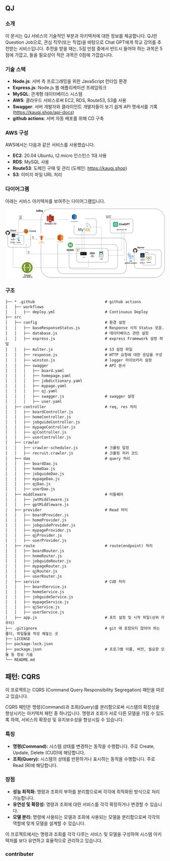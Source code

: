 ## QJ

### 소개

이 문서는 QJ 서비스의 기술적인 부분과 아키텍처에 대한 정보를 제공합니다.
QJ란 Question Job으로, 관심 직무(또는 직업)을 바탕으로 Chat GPT에게 학교 강의를 추천받는 서비스입니다.
추천을 받을 때는, 5점 만점 중에서 반드시 들어야 하는 과목은 5점에 가깝고, 들을 필요성이 적은 과목은 0점에 가깝습니다.

### 기술 스택

- **Node.js**: 서버 측 프로그래밍을 위한 JavaScript 런타임 환경
- **Express.js**: Node.js 웹 애플리케이션 프레임워크
- **MySQL**: 관계형 데이터베이스 시스템
- **AWS**: 클라우드 서비스로써 EC2, RDS, Route53, S3를 사용
- **Swagger**: 서버 개발자와 클라이언트 개발자들이 보기 쉽게 API 명세서를 기록 (https://kauqj.shop/api-docs)
- **github actions**: 서버 자동 배포를 위해 CD 구축

### AWS 구성

AWS에서는 다음과 같은 서비스를 사용했습니다.

- **EC2**: 20.04 Ubuntu, t2.micro 인스턴스 1대 사용
- **RDS**: MySQL 사용
- **Route53**: 도메인 구매 및 관리 (도메인: https://kauqj.shop)
- **S3**: 이미지 파일 URL 처리

### 다이어그램

아래는 서비스 아키텍처를 보여주는 다이어그램입니다.

![QJ 서비스 아키텍처](./최종_서비스아키텍처_7조.png)

### 구조

```
├── * .github                               # github actions
│   ├── workflows
│   │   ├── deploy.yml                      # Continuous Deploy
├── src
│   ├── config                              # 환경 설정
│   │   ├── baseResponseStatus.js           # Response 시의 Status 모음.
│   │   ├── database.js                     # 데이터베이스 관련 설정
│   │   ├── express.js                      # express Framework 설정 파일
│   │   ├── multer.js                       # S3 설정 파일
│   │   ├── response.js                     # HTTP 요청에 대한 응답을 구성
│   │   ├── winston.js                      # logger 라이브러리 설정
│   │   ├── swagger                         # API 문서
│ 	│   │   ├── board.yaml
│ 	│   │   ├── homepage.yaml
│ 	│   │   ├── jobdictionary.yaml
│ 	│   │   ├── mypage.yaml
│ 	│   │   ├── qj.yaml
│ 	│   │   ├── swagger.js                  # swagger 설정
│ 	│   │   ├── user.yaml
│   ├── controller                          # req, res 처리
│ 	│   ├── boardController.js
│ 	│   ├── homeController.js
│ 	│   ├── jobguideController.js
│ 	│   ├── mypageController.js
│ 	│   ├── qjController.js
│ 	│   ├── userController.js
│   ├── crawler
│ 	│   ├── crawler-scheduler.js            # 크롤링 일정
│ 	│   ├── recruit.crawler.js              # 크롤링 처리 코드
│   ├── dao                                 # query 처리
│ 	│   ├── boardDao.js
│ 	│   ├── homeDao.js
│ 	│   ├── jobguideDao.js
│ 	│   ├── mypageDao.js
│ 	│   ├── qjDao.js
│ 	│   ├── userDao.js
│   ├── middleware                          # 미들웨어
│ 	│   ├── jwtMiddleware.js
│ 	│   ├── gptMiddleware.js
│   ├── provider                            # Read 처리
│ 	│   ├── boardProvider.js
│ 	│   ├── homeProvider.js
│ 	│   ├── jobguideProvider.js
│ 	│   ├── mypageProvider.js
│ 	│   ├── qjProvider.js
│ 	│   ├── userProvider.js
│   ├── route                               # route(endpoint) 처리
│ 	│   ├── boardRouter.js
│ 	│   ├── homeRouter.js
│ 	│   ├── jobguideRouter.js
│ 	│   ├── mypageRouter.js
│ 	│   ├── qjRouter.js
│ 	│   ├── userRouter.js
│   ├── service                             # CUD 처리
│ 	│   ├── boardService.js
│ 	│   ├── homeService.js
│ 	│   ├── jobguideService.js
│ 	│   ├── mypageService.js
│ 	│   ├── qjService.js
│ 	│   ├── userService.js
│   ├── app.js                              # 포트 설정 및 시작 파일(상위 라우터)
├── .gitignore                              # git 에 포함되지 않아야 하는 폴더, 파일들을 작성 해놓는 곳
├── LICENSE
├── package-lock.json
├── package.json                            # 프로그램 이름, 버전, 필요한 모듈 등 정보 기술
└── README.md
```

## 패턴: CQRS

이 프로젝트는 CQRS (Command Query Responsibility Segregation) 패턴을 따르고 있습니다.

CQRS 패턴은 명령(Command)과 조회(Query)를 분리함으로써 시스템의 확장성을 향상시키는 아키텍처 패턴 중 하나입니다. 명령과 조회가 서로 다른 모델을 가질 수 있도록 하여, 서비스의 확장성 및 유지보수성을 향상시킬 수 있습니다.

### 특징

- **명령(Command):** 시스템 상태를 변경하는 동작을 수행합니다. 주로 Create, Update, Delete (CUD)에 해당합니다.
- **조회(Query):** 시스템의 상태를 반환하거나 표시하는 동작을 수행합니다. 주로 Read (R)에 해당합니다.

### 장점

- **성능 최적화:** 명령과 조회의 부하를 분리함으로써 각각에 최적화된 방식으로 처리 가능합니다.
- **유연성 및 확장성:** 명령과 조회에 대한 서비스를 각각 확장하거나 변경할 수 있습니다.
- **모델 분리:** 명령에 사용되는 모델과 조회에 사용되는 모델을 분리함으로써 각각의 역할에 맞게 모델을 설계할 수 있습니다.

이 프로젝트에서는 명령과 조회를 각각 다루는 서비스 및 모델을 구성하여 시스템 아키텍처를 보다 유연하고 효율적으로 관리하고 있습니다.

### contributer
